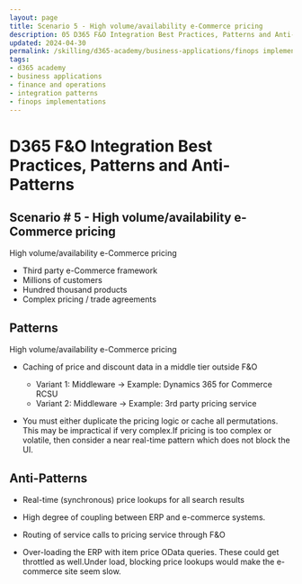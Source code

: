 ```yaml
---
layout: page
title: Scenario 5 - High volume/availability e-Commerce pricing
description: 05 D365 F&O Integration Best Practices, Patterns and Anti-Patterns
updated: 2024-04-30
permalink: /skilling/d365-academy/business-applications/finops implementation best practices and patterns/intscenario-05
tags:
- d365 academy
- business applications
- finance and operations
- integration patterns
- finops implementations
---
```


# D365 F&O Integration Best Practices, Patterns and Anti-Patterns

## Scenario # 5 - High volume/availability e-Commerce pricing
High volume/availability e-Commerce pricing
* Third party e-Commerce framework
* Millions of customers
* Hundred thousand products
* Complex pricing / trade agreements


## Patterns
High volume/availability e-Commerce pricing

* Caching of price and discount data in a middle tier outside F&O
    * Variant 1: Middleware -> Example: Dynamics 365 for Commerce RCSU
    * Variant 2: Middleware -> Example: 3rd party pricing service

* You must either duplicate the pricing logic or cache all permutations. This may be impractical if very complex.If pricing is too complex or volatile, then consider a near real-time pattern which does not block the UI.

## Anti-Patterns
* Real-time (synchronous) price lookups for all search results

* High degree of coupling between ERP and e-commerce systems.

* Routing of service calls to pricing service through F&O

* Over-loading the ERP with item price OData queries. These could get throttled as well.Under load, blocking price lookups would make the e-commerce site seem slow. 
